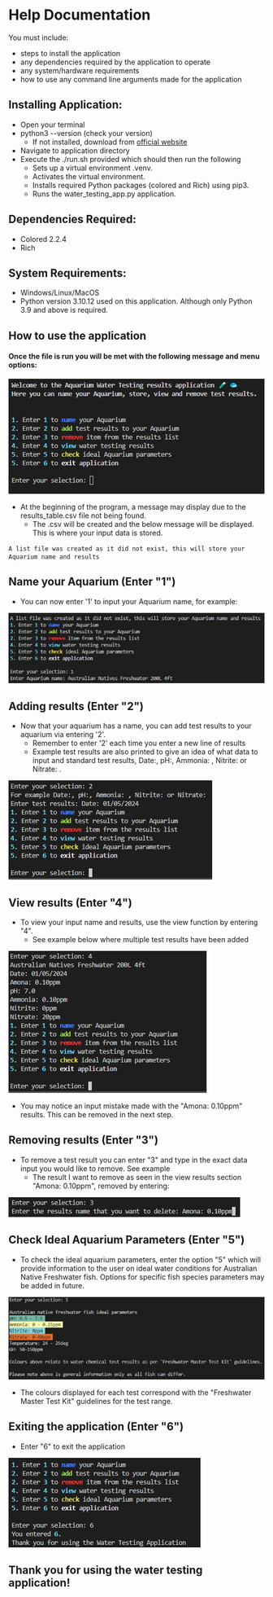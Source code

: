 # Help Documentation

You must include:
- steps to install the application
- any dependencies required by the application to operate
- any system/hardware requirements
- how to use any command line arguments made for the application

## Installing Application:
- Open your terminal
- python3 --version (check your version)
    - If not installed, download from [official website](https://www.python.org/downloads/)
- Navigate to application directory
- Execute the ./run.sh provided which should then run the following
    - Sets up a virtual environment .venv.
    - Activates the virtual environment.
    - Installs required Python packages (colored and Rich) using pip3.
    - Runs the water_testing_app.py application.
    

## Dependencies Required:
- Colored 2.2.4
- Rich

## System Requirements:
- Windows/Linux/MacOS
- Python version 3.10.12 used on this application. Although only Python 3.9 and above is required.

## How to use the application

#### Once the file is run you will be met with the following message and menu options:

![Application preview](docs/screenshots/application_menu_preview.jpg)

- At the beginning of the program, a message may display due to the results_table.csv file not being found.
    - The .csv will be created and the below message will be displayed. This is where your input data is stored.

```
A list file was created as it did not exist, this will store your Aquarium name and results
```
## Name your Aquarium (Enter "1")
- You can now enter '1' to input your Aquarium name, for example:

![naming aquarium](docs/screenshots/name_aquarium.jpg)

## Adding results (Enter "2")
- Now that your aquarium has a name, you can add test results to your aquarium via entering '2'.
    - Remember to enter '2' each time you enter a new line of results
    - Example test results are also printed to give an idea of what data to input and standard test results, Date:, pH:, Ammonia: , Nitrite: or Nitrate: .

![adding results](docs/screenshots/adding_results.jpg)

## View results (Enter "4")
- To view your input name and results, use the view function by entering "4".
    - See example below where multiple test results have been added

![viewing results](docs/screenshots/view_results.jpg)

- You may notice an input mistake made with the "Amona: 0.10ppm" results. This can be removed in the next step.

## Removing results (Enter "3")
- To remove a test result you can enter "3" and type in the exact data input you would like to remove. See example
    - The result I want to remove as seen in the view results section "Amona: 0.10ppm", removed by entering:

![remove results](docs/screenshots/remove_results.jpg)

## Check Ideal Aquarium Parameters (Enter "5")
- To check the ideal aquarium parameters, enter the option "5" which will provide information to the user on ideal water conditions for Australian Native Freshwater fish. Options for specific fish species parameters may be added in future.

![ideal aquarium parameters](docs/screenshots/ideal_parameters.jpg)

- The colours displayed for each test correspond with the "Freshwater Master Test Kit" guidelines for the test range.

## Exiting the application (Enter "6")
- Enter "6" to exit the application

![exit application](docs/screenshots/exit_application.jpg)

## Thank you for using the water testing application!